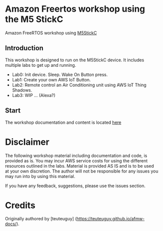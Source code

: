 # Amazon Freertos workshop using the M5 StickC

Amazon FreeRTOS workshop using [M5StickC](https://docs.m5stack.com/#/en/core/m5stickc)


## Introduction

This workshop is designed to run on the M5StickC device. It includes multiple labs to get up and running.

- Lab0: Init device. Sleep. Wake On Button press.
- Lab1: Create your own AWS IoT Button.
- Lab2: Remote control an Air Conditioning unit using AWS IoT Thing Shadows.
- Lab3: WIP ... (Alexa?)

## Start

The workshop documentation and content is located [here](https://onsankawai.github.io/amazon-freertos-m5stickc-workshop/)








# Disclaimer
The following workshop material including documentation and code, is provided as is. You may incur AWS service costs for using the different resources outlined in the labs. Material is provided AS IS and is to be used at your own discretion. The author will not be responsible for any issues you may run into by using this material. 

If you have any feedback, suggestions, please use the issues section.

# Credits
Originally authored by [teuteuguy] (https://teuteuguy.github.io/afmw-docs/).

